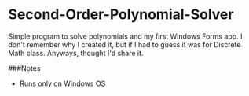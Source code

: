 # Second-Order-Polynomial-Solver

Simple program to solve polynomials and my first Windows Forms app. I don't remember why I created it, but if I had to guess it was for Discrete Math class. Anyways, thought I'd share it.

###Notes 
- Runs only on Windows OS

